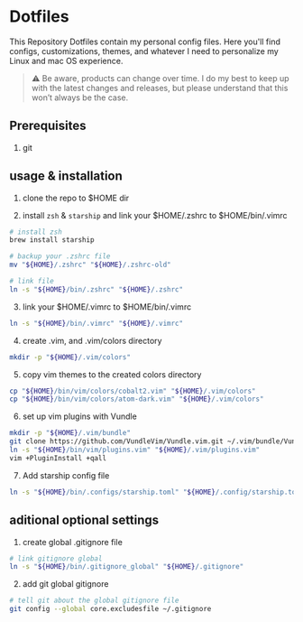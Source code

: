 # Dotfiles

This Repository Dotfiles contain my personal config files. Here you'll find configs, customizations, themes, and whatever I need to personalize my Linux and mac OS experience.

> ⚠️ Be aware, products can change over time. I do my best to keep up with the latest changes and releases, but please understand that this won’t always be the case.

## Prerequisites
1. git

## usage & installation

1. clone the repo to $HOME dir

2. install `zsh` & `starship` and link your $HOME/.zshrc to $HOME/bin/.vimrc

```bash
# install zsh
brew install starship

# backup your .zshrc file
mv "${HOME}/.zshrc" "${HOME}/.zshrc-old"

# link file
ln -s "${HOME}/bin/.zshrc" "${HOME}/.zshrc"
```

3. link your $HOME/.vimrc to $HOME/bin/.vimrc

```bash
ln -s "${HOME}/bin/.vimrc" "${HOME}/.vimrc"
```

4. create .vim, and .vim/colors directory

```bash
mkdir -p "${HOME}/.vim/colors"
```

5. copy vim themes to the created colors directory

```bash
cp "${HOME}/bin/vim/colors/cobalt2.vim" "${HOME}/.vim/colors"
cp "${HOME}/bin/vim/colors/atom-dark.vim" "${HOME}/.vim/colors"
```

6. set up vim plugins with Vundle

```bash
mkdir -p "${HOME}/.vim/bundle"
git clone https://github.com/VundleVim/Vundle.vim.git ~/.vim/bundle/Vundle.vim
ln -s "${HOME}/bin/vim/plugins.vim" "${HOME}/.vim/plugins.vim"
vim +PluginInstall +qall
```

7. Add starship config file

```bash
ln -s "${HOME}/bin/.configs/starship.toml" "${HOME}/.config/starship.toml"
```

## aditional optional settings

1. create global .gitignore file

```bash
# link gitignore global
ln -s "${HOME}/bin/.gitignore_global" "${HOME}/.gitignore"
```

2. add git global gitignore

```bash
# tell git about the global gitignore file
git config --global core.excludesfile ~/.gitignore
```